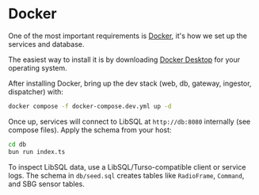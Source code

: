 # Docker

One of the most important requirements is [Docker](https://docs.docker.com/), it's how we set up the services and database.

The easiest way to install it is by downloading [Docker Desktop](https://www.docker.com/products/docker-desktop) for your operating system.

After installing Docker, bring up the dev stack (web, db, gateway, ingestor, dispatcher) with:

```sh
docker compose -f docker-compose.dev.yml up -d
```

Once up, services will connect to LibSQL at `http://db:8080` internally (see compose files). Apply the schema from your host:

```sh
cd db
bun run index.ts
```

To inspect LibSQL data, use a LibSQL/Turso-compatible client or service logs. The schema in `db/seed.sql` creates tables like `RadioFrame`, `Command`, and SBG sensor tables.